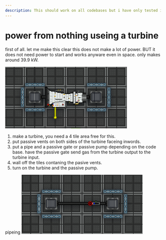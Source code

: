 ```yaml
---
description: This should work on all codebases but i have only tested it on tg.
---
```

# power from nothing useing a turbine

first of all. let me make this clear this does not make a lot of power. BUT it does not need power to start and works anyware even in space.
only makes around 39.9 kW.

![.](../.gitbook/assets/infpower.PNG)

1. make a turbine, you need a 4 tile area free for this.
2. put passive vents on both sides of the turbine faceing inwords.
3. put a pipe and a passive gate or passive pump depending on the code base. have the passive gate send gas from the turbine output to the turbine input.
4. wall off the tiles contaning the pasive vents.
5. turn on the turbine and the passive pump.

pipeing
![](../.gitbook/assets/pipeing-infpower.PNG)
